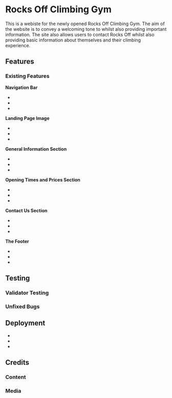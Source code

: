 # Rocks Off Climbing Gym 

This is a webiste for the newly opened Rocks Off Climbing Gym. The aim of the website is to convey a welcoming tone to whilst also providing important information. The site also allows users to contact Rocks Off whilst also providing basic information about themselves and their climbing experience. 

## Features 

### Existing Features 

**Navigation Bar**

-
-
-

**Landing Page Image**

-
-
-


**General Information Section**

-
-
-

**Opening Times and Prices Section**

-
-
-

**Contact Us Section**

-
-
-

**The Footer**

-
-
-

## Testing

### Validator Testing 

### Unfixed Bugs


## Deployment 

-

-

-

## Credits 

### Content

### Media 










